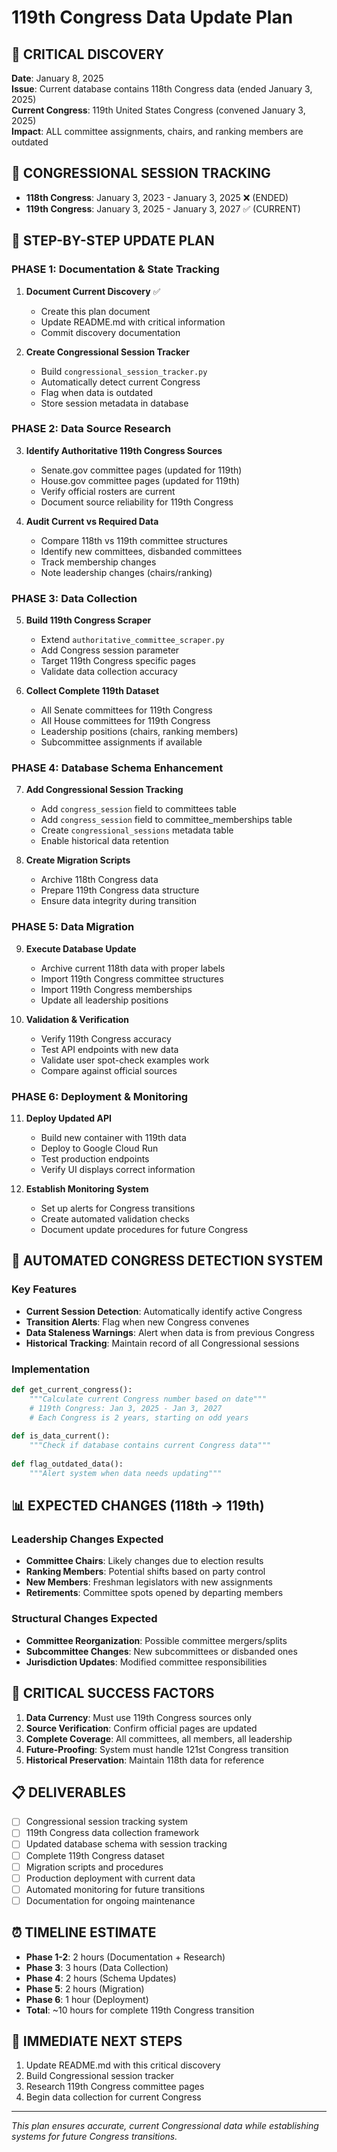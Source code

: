 # 119th Congress Data Update Plan

## 🚨 CRITICAL DISCOVERY
**Date**: January 8, 2025  
**Issue**: Current database contains 118th Congress data (ended January 3, 2025)  
**Current Congress**: 119th United States Congress (convened January 3, 2025)  
**Impact**: ALL committee assignments, chairs, and ranking members are outdated  

## 📅 CONGRESSIONAL SESSION TRACKING
- **118th Congress**: January 3, 2023 - January 3, 2025 ❌ (ENDED)
- **119th Congress**: January 3, 2025 - January 3, 2027 ✅ (CURRENT)

## 🎯 STEP-BY-STEP UPDATE PLAN

### PHASE 1: Documentation & State Tracking
1. **Document Current Discovery** ✅
   - Create this plan document
   - Update README.md with critical information
   - Commit discovery documentation

2. **Create Congressional Session Tracker**
   - Build `congressional_session_tracker.py`
   - Automatically detect current Congress
   - Flag when data is outdated
   - Store session metadata in database

### PHASE 2: Data Source Research
3. **Identify Authoritative 119th Congress Sources**
   - Senate.gov committee pages (updated for 119th)
   - House.gov committee pages (updated for 119th)
   - Verify official rosters are current
   - Document source reliability for 119th Congress

4. **Audit Current vs Required Data**
   - Compare 118th vs 119th committee structures
   - Identify new committees, disbanded committees
   - Track membership changes
   - Note leadership changes (chairs/ranking)

### PHASE 3: Data Collection
5. **Build 119th Congress Scraper**
   - Extend `authoritative_committee_scraper.py`
   - Add Congress session parameter
   - Target 119th Congress specific pages
   - Validate data collection accuracy

6. **Collect Complete 119th Dataset**
   - All Senate committees for 119th Congress
   - All House committees for 119th Congress
   - Leadership positions (chairs, ranking members)
   - Subcommittee assignments if available

### PHASE 4: Database Schema Enhancement
7. **Add Congressional Session Tracking**
   - Add `congress_session` field to committees table
   - Add `congress_session` field to committee_memberships table
   - Create `congressional_sessions` metadata table
   - Enable historical data retention

8. **Create Migration Scripts**
   - Archive 118th Congress data
   - Prepare 119th Congress data structure
   - Ensure data integrity during transition

### PHASE 5: Data Migration
9. **Execute Database Update**
   - Archive current 118th data with proper labels
   - Import 119th Congress committee structures
   - Import 119th Congress memberships
   - Update all leadership positions

10. **Validation & Verification**
    - Verify 119th Congress accuracy
    - Test API endpoints with new data
    - Validate user spot-check examples work
    - Compare against official sources

### PHASE 6: Deployment & Monitoring
11. **Deploy Updated API**
    - Build new container with 119th data
    - Deploy to Google Cloud Run
    - Test production endpoints
    - Verify UI displays correct information

12. **Establish Monitoring System**
    - Set up alerts for Congress transitions
    - Create automated validation checks
    - Document update procedures for future Congress

## 🔄 AUTOMATED CONGRESS DETECTION SYSTEM

### Key Features
- **Current Session Detection**: Automatically identify active Congress
- **Transition Alerts**: Flag when new Congress convenes
- **Data Staleness Warnings**: Alert when data is from previous Congress
- **Historical Tracking**: Maintain record of all Congressional sessions

### Implementation
```python
def get_current_congress():
    """Calculate current Congress number based on date"""
    # 119th Congress: Jan 3, 2025 - Jan 3, 2027
    # Each Congress is 2 years, starting on odd years
    
def is_data_current():
    """Check if database contains current Congress data"""
    
def flag_outdated_data():
    """Alert system when data needs updating"""
```

## 📊 EXPECTED CHANGES (118th → 119th)

### Leadership Changes Expected
- **Committee Chairs**: Likely changes due to election results
- **Ranking Members**: Potential shifts based on party control
- **New Members**: Freshman legislators with new assignments
- **Retirements**: Committee spots opened by departing members

### Structural Changes Expected
- **Committee Reorganization**: Possible committee mergers/splits
- **Subcommittee Changes**: New subcommittees or disbanded ones
- **Jurisdiction Updates**: Modified committee responsibilities

## 🚨 CRITICAL SUCCESS FACTORS

1. **Data Currency**: Must use 119th Congress sources only
2. **Source Verification**: Confirm official pages are updated
3. **Complete Coverage**: All committees, all members, all leadership
4. **Future-Proofing**: System must handle 121st Congress transition
5. **Historical Preservation**: Maintain 118th data for reference

## 📋 DELIVERABLES

- [ ] Congressional session tracking system
- [ ] 119th Congress data collection framework
- [ ] Updated database schema with session tracking
- [ ] Complete 119th Congress dataset
- [ ] Migration scripts and procedures
- [ ] Production deployment with current data
- [ ] Automated monitoring for future transitions
- [ ] Documentation for ongoing maintenance

## ⏰ TIMELINE ESTIMATE
- **Phase 1-2**: 2 hours (Documentation + Research)
- **Phase 3**: 3 hours (Data Collection)
- **Phase 4**: 2 hours (Schema Updates)
- **Phase 5**: 2 hours (Migration)
- **Phase 6**: 1 hour (Deployment)
- **Total**: ~10 hours for complete 119th Congress transition

## 🎯 IMMEDIATE NEXT STEPS
1. Update README.md with this critical discovery
2. Build Congressional session tracker
3. Research 119th Congress committee pages
4. Begin data collection for current Congress

---
*This plan ensures accurate, current Congressional data while establishing systems for future Congress transitions.*